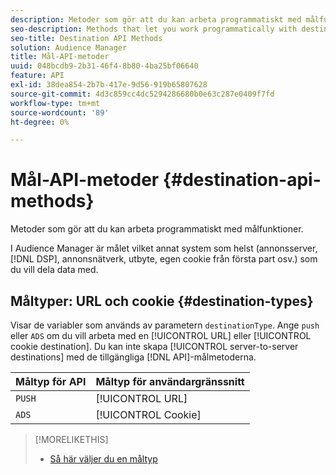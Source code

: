 ```yaml
---
description: Metoder som gör att du kan arbeta programmatiskt med målfunktioner.
seo-description: Methods that let you work programmatically with destination features.
seo-title: Destination API Methods
solution: Audience Manager
title: Mål-API-metoder
uuid: 048bcdb9-2b31-46f4-8b80-4ba25bf06640
feature: API
exl-id: 38dea854-2b7b-417e-9d56-919b65807628
source-git-commit: 4d3c859cc4dc5294286680b0e63c287e0409f7fd
workflow-type: tm+mt
source-wordcount: '89'
ht-degree: 0%

---
```


# Mål-API-metoder {#destination-api-methods}

Metoder som gör att du kan arbeta programmatiskt med målfunktioner.

<!-- c_destinations_api.xml -->

I Audience Manager är målet vilket annat system som helst (annonsserver, [!DNL DSP], annonsnätverk, utbyte, egen cookie från första part osv.) som du vill dela data med.

## Måltyper: URL och cookie {#destination-types}

Visar de variabler som används av parametern `destinationType`. Ange `push` eller `ADS` om du vill arbeta med en [!UICONTROL URL] eller [!UICONTROL cookie destination]. Du kan inte skapa [!UICONTROL server-to-server destinations] med de tillgängliga [!DNL API]-målmetoderna.

<!-- r_destination_types.xml -->

| Måltyp för API | Måltyp för användargränssnitt |
|---|---|
| `PUSH` | [!UICONTROL URL] |
| `ADS` | [!UICONTROL Cookie] |

>[!MORELIKETHIS]
>
>* [Så här väljer du en måltyp](../../../features/destinations/destinations.md)
